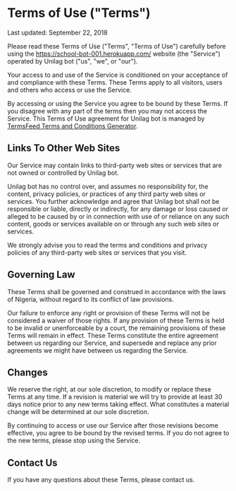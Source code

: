 # Terms of Use ("Terms")

Last updated: September 22, 2018

Please read these Terms of Use ("Terms", "Terms of Use") carefully before using the https://school-bot-001.herokuapp.com/ website (the "Service") operated by Unilag bot ("us", "we", or "our").

Your access to and use of the Service is conditioned on your acceptance of and compliance with these Terms. These Terms apply to all visitors, users and others who access or use the Service.

By accessing or using the Service you agree to be bound by these Terms. If you disagree with any part of the terms then you may not access the Service. This Terms of Use agreement for Unilag bot is managed by [TermsFeed Terms and Conditions Generator](https://termsfeed.com/terms-conditions/generator/).

## Links To Other Web Sites

Our Service may contain links to third-party web sites or services that are not owned or controlled by Unilag bot.

Unilag bot has no control over, and assumes no responsibility for, the content, privacy policies, or practices of any third party web sites or services. You further acknowledge and agree that Unilag bot shall not be responsible or liable, directly or indirectly, for any damage or loss caused or alleged to be caused by or in connection with use of or reliance on any such content, goods or services available on or through any such web sites or services.

We strongly advise you to read the terms and conditions and privacy policies of any third-party web sites or services that you visit.

## Governing Law

These Terms shall be governed and construed in accordance with the laws of Nigeria, without regard to its conflict of law provisions.

Our failure to enforce any right or provision of these Terms will not be considered a waiver of those rights. If any provision of these Terms is held to be invalid or unenforceable by a court, the remaining provisions of these Terms will remain in effect. These Terms constitute the entire agreement between us regarding our Service, and supersede and replace any prior agreements we might have between us regarding the Service.

## Changes

We reserve the right, at our sole discretion, to modify or replace these Terms at any time. If a revision is material we will try to provide at least 30 days notice prior to any new terms taking effect. What constitutes a material change will be determined at our sole discretion.

By continuing to access or use our Service after those revisions become effective, you agree to be bound by the revised terms. If you do not agree to the new terms, please stop using the Service.

## Contact Us

If you have any questions about these Terms, please contact us.
